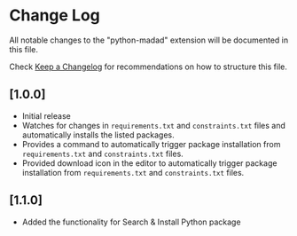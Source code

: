 # Change Log

All notable changes to the "python-madad" extension will be documented in this file.

Check [Keep a Changelog](http://keepachangelog.com/) for recommendations on how to structure this file.

## [1.0.0]

- Initial release
- Watches for changes in `requirements.txt` and `constraints.txt` files and automatically installs the listed packages.
- Provides a command to automatically trigger package installation from `requirements.txt` and `constraints.txt` files.
- Provided download icon in the editor to automatically trigger package installation from `requirements.txt` and `constraints.txt` files.

## [1.1.0]

- Added the functionality for Search & Install Python package
